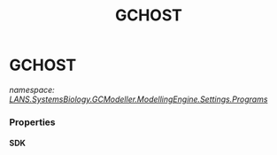 ﻿---
title: GCHOST
---

# GCHOST
_namespace: [LANS.SystemsBiology.GCModeller.ModellingEngine.Settings.Programs](N-LANS.SystemsBiology.GCModeller.ModellingEngine.Settings.Programs.html)_





### Properties

#### SDK


